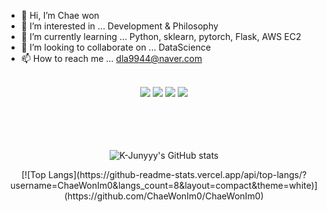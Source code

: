 - 👋 Hi, I’m Chae won
- 👀 I’m interested in ... Development & Philosophy
- 🌱 I’m currently learning ... Python, sklearn, pytorch, Flask, AWS EC2
- 💞️ I’m looking to collaborate on ... DataScience
- 📫 How to reach me ... dla9944@naver.com
<br>

<div align="center"> 
<img src="https://img.shields.io/badge/python-green?style=flat&logo=python&logoColor=3776AB"/> <img src="https://img.shields.io/badge/sklearn-grey?style=flat&logo=scikitlearn&logoColor=F7931E"/> <img src="https://img.shields.io/badge/pytorch-black?style=flat&logo=pytorch&logoColor=EE4C2C"/> <img src="https://img.shields.io/badge/pandas-white?style=flat&logo=pandas&logoColor=150458"/>
</div>


<br>
<br>
<br>
<br>
<div align="center">

![K-Junyyy's GitHub stats](https://github-readme-stats.vercel.app/api?username=ChaeWonIm0&show_icons=true&theme=dracula)

</div>

<div align="center"> 
﻿[![Top Langs](https://github-readme-stats.vercel.app/api/top-langs/?username=ChaeWonIm0&langs_count=8&layout=compact&theme=white)](https://github.com/ChaeWonIm0/ChaeWonIm0)
</div>

<!---
ChaeWonIm0/ChaeWonIm0 is a ✨ special ✨ repository because its `README.md` (this file) appears on your GitHub profile.
You can click the Preview link to take a look at your changes.
--->

